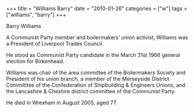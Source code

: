 +++
title = "Williams Barry"
date = "2010-01-26"
categories = ["w"]
tags = ["williams", "barry"]
+++

Barry Williams  
  
A Communist Party member and boilermakers’ union activist, Williams was a President of Liverpool Trades Council.  

He stood as Communist Party candidate in the March 31st 1966 general election for Birkenhead.

Williams was chair of the area committee of the Boilermakers Society and President of his union branch, a member of the Merseyside District Committtee of the Confederation of Shipbuilding & Engineers Unions, and the Lancashire & Cheshire district committee of the Communist Party.

He died in Wrexham in August 2005, aged 77.
